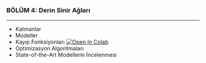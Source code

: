### BÖLÜM 4: Derin Sinir Ağları

---

- Katmanlar
- Modeller
- Kayıp Fonksiyonları [![Open In Colab](https://colab.research.google.com/assets/colab-badge.svg)](https://colab.research.google.com/github/ayyucekizrak/Keras_ile_Derin_Ogrenmeye_Giris/blob/master/Bölüm4/Optimizasyon_Yöntemlerinin_Karşılaştırması.ipynb)
- Optimizasyon Algoritmaları
- State-of-the-Art Modellerin İncelenmesi


